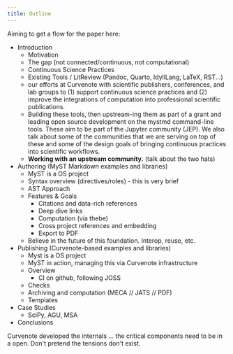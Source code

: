 ```yaml
---
title: Outline
---
```


Aiming to get a flow for the paper here:

- Introduction
  - Motivation
  - The gap (not connected/continuous, not computational)
  - Continuous Science Practices
  - Existing Tools / LitReview (Pandoc, Quarto, IdyllLang, LaTeX, RST...)
  - our efforts at Curvenote with scientific publishers, conferences, and lab groups to (1) support continuous science practices and (2) improve the integrations of computation into professional scientific publications.
  - Building these tools, then upstream-ing them as part of a grant and leading open source development on the mystmd command-line tools. These aim to be part of the Jupyter community (JEP). We also talk about some of the communities that we are serving on top of these and some of the design goals of bringing continuous practices into scientific workflows.
  - **Working with an upstream community.** (talk about the two hats)
- Authoring (MyST Markdown examples and libraries)
  - MyST is a OS project
  - Syntax overview (directives/roles) - this is very brief
  - AST Approach
  - Features & Goals
    - Citations and data-rich references
    - Deep dive links
    - Computation (via thebe)
    - Cross project references and embedding
    - Export to PDF
  - Believe in the future of this foundation. Interop, reuse, etc.
- Publishing (Curvenote-based examples and libraries)
  - Myst is a OS project
  - MyST in action, managing this via Curvenote infrastructure
  - Overview
    - CI on github, following JOSS
  - Checks
  - Archiving and computation (MECA // JATS // PDF)
  - Templates
- Case Studies
  - SciPy, AGU, MSA
- Conclusions

Curvenote developed the internals ... the critical components need to be in a open.
Don't pretend the tensions don't exist.
